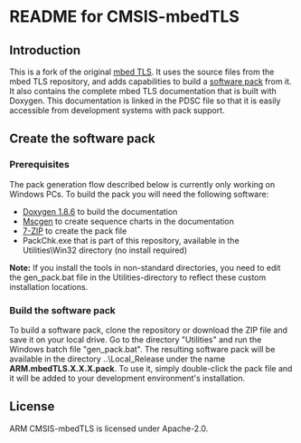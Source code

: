 # README for CMSIS-mbedTLS

## Introduction

This is a fork of the original [mbed TLS](https://github.com/ARMmbed/mbedtls). It uses the source files from the mbed TLS repository, and adds capabilities to build a [software pack](http://arm-software.github.io/CMSIS_5/Pack/html/cp_SWComponents.html) from it. It also contains the complete mbed TLS documentation that is built with Doxygen. This documentation is linked in the PDSC file so that it is easily accessible from development systems with pack support.

## Create the software pack

### Prerequisites

The pack generation flow described below is currently only working on Windows PCs. To build the pack you will need the following software:
 - [Doxygen 1.8.6](https://sourceforge.net/projects/doxygen/files/snapshots/doxygen-1.8-svn/windows/) to build the documentation
 - [Mscgen](http://www.mcternan.me.uk/mscgen/) to create sequence charts in the documentation
 - [7-ZIP](http://www.7-zip.org/download.html) to create the pack file
 - PackChk.exe that is part of this repository, available in the Utilities\\Win32 directory (no install required)
 
**Note:** If you install the tools in non-standard directories, you need to edit the gen_pack.bat file in the Utilities-directory to reflect these custom installation locations.

### Build the software pack

To build a software pack, clone the repository or download the ZIP file and save it on your local drive. Go to the directory "Utilities" and run the Windows batch file "gen_pack.bat". The resulting software pack will be available in the directory ..\Local_Release under the name **ARM.mbedTLS.X.X.X.pack**. To use it, simply double-click the pack file and it will be added to your development environment's installation.

## License

ARM CMSIS-mbedTLS is licensed under Apache-2.0.
